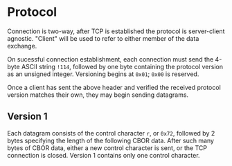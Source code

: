 # Protocol

Connection is two-way, after TCP is established the protocol is server-client agnostic. "Client" will be used to refer to either
member of the data exchange.

On sucessful connection establishment, each connection must send the 4-byte ASCII string `!114`, followed
by one byte containing the protocol version as an unsigned integer. Versioning begins at `0x01`; `0x00` is reserved.

Once a client has sent the above header and verified the received protocol version matches their own, they may begin sending datagrams.

## Version 1

Each datagram consists of the control character `r`, or `0x72`, followed by 2 bytes specifying the length of the following CBOR data.
After such many bytes of CBOR data, either a new control character is sent, or the TCP connection is closed.
Version 1 contains only one control character.
